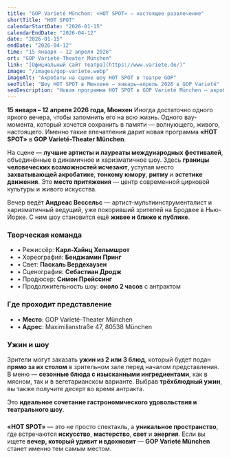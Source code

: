 ```yaml
---
title: "GOP Varieté München: «HOT SPOT» — настоящее развлечение"
shortTitle: "HOT SPOT"
calendarStartDate: "2026-01-15"
calendarEndDate: "2026-04-12"
date: "2026-01-15"
endDate: "2026-04-12"
time: "15 января – 12 апреля 2026"
ort: "GOP Varieté-Theater München"
link: "[Официальный сайт театра](https://www.variete.de/)"
image: "/images/gop-variete.webp"
imageAlt: "Акробаты на сцене шоу HOT SPOT в театре GOP"
seoTitle: "Шоу HOT SPOT в Мюнхене — январь–апрель 2026 в GOP Varieté"
seoDescription: "Новая программа HOT SPOT в GOP Varieté München — акробатика, музыка, юмор и гастрономия. Узнайте расписание, как заказать билеты и ужин перед шоу."
---
```


**15 января – 12 апреля 2026 года, Мюнхен** Иногда достаточно одного яркого вечера, чтобы запомнить его на всю жизнь. Одного вау-момента, который хочется сохранить в памяти — волнующего, живого, настоящего. Именно такие впечатления дарит новая программа **«HOT SPOT»** в **GOP Varieté-Theater München**.

На сцене — **лучшие артисты и лауреаты международных фестивалей**, объединённые в динамичное и харизматичное шоу. Здесь **границы человеческих возможностей исчезают**, уступая место **захватывающей акробатике**, **тонкому юмору**, **ритму** и **эстетике движения**. Это **место притяжения** — центр современной цирковой культуры и живого искусства.

Вечер ведёт **Андреас Вессельс** — артист-мультиинструменталист и харизматичный ведущий, уже покоривший зрителей на Бродвее в Нью-Йорке. С ним шоу становится ещё **живее и ближе к публике**.

### Творческая команда

- • Режиссёр: **Карл-Хайнц Хельмшрот**  
- • Хореография: **Бенджамин Принг**  
- • Свет: **Паскаль Вердехаузен**  
- • Сценография: **Себастиан Дродж**  
- • Продюсер: **Симон Прейссинг**  
- • Продолжительность шоу: **около 2 часов** с антрактом

### Где проходит представление

- • **Место**: GOP Varieté-Theater München  
- • **Адрес**: Maximilianstraße 47, 80538 München  

### Ужин и шоу

Зрители могут заказать **ужин из 2 или 3 блюд**, который будет подан **прямо за их столом** в зрительном зале перед началом представления. В меню — **сезонные блюда с изысканными ингредиентами**, как в мясном, так и в вегетарианском варианте. Выбрав **трёхблюдный ужин**, вы также получите десерт во время антракта.

Это **идеальное сочетание гастрономического удовольствия и театрального шоу**.

### 

**«HOT SPOT»** — это не просто спектакль, а **уникальное пространство**, где встречаются **искусство**, **мастерство**, **свет** и **энергия**. Если вы ищете **вечер, который удивит и вдохновит** — **GOP Varieté München** станет именно тем самым местом.
